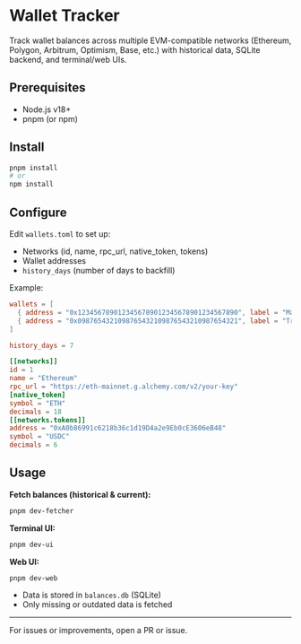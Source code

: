 # Wallet Tracker

Track wallet balances across multiple EVM-compatible networks (Ethereum, Polygon, Arbitrum, Optimism, Base, etc.) with historical data, SQLite backend, and terminal/web UIs.

## Prerequisites

- Node.js v18+
- pnpm (or npm)

## Install

```sh
pnpm install
# or
npm install
```

## Configure

Edit `wallets.toml` to set up:

- Networks (id, name, rpc_url, native_token, tokens)
- Wallet addresses
- `history_days` (number of days to backfill)

Example:

```toml
wallets = [
  { address = "0x1234567890123456789012345678901234567890", label = "Main Wallet" },
  { address = "0x0987654321098765432109876543210987654321", label = "Trading Wallet" }
]

history_days = 7

[[networks]]
id = 1
name = "Ethereum"
rpc_url = "https://eth-mainnet.g.alchemy.com/v2/your-key"
[native_token]
symbol = "ETH"
decimals = 18
[[networks.tokens]]
address = "0xA0b86991c6218b36c1d19D4a2e9Eb0cE3606eB48"
symbol = "USDC"
decimals = 6
```

## Usage

**Fetch balances (historical & current):**

```sh
pnpm dev-fetcher
```

**Terminal UI:**

```sh
pnpm dev-ui
```

**Web UI:**

```sh
pnpm dev-web
```

- Data is stored in `balances.db` (SQLite)
- Only missing or outdated data is fetched

---

For issues or improvements, open a PR or issue.
